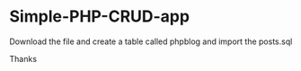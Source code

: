 # Simple-PHP-CRUD-app

Download the file and create a table called phpblog and import the posts.sql

Thanks
